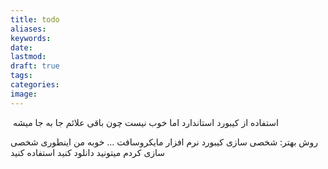 ```yaml
---
title: todo
aliases: 
keywords: 
date: 
lastmod: 
draft: true
tags: 
categories: 
image:
---
```

‌
استفاده از کیبورد استاندارد
اما خوب نیست چون باقی علائم جا به جا میشه

روش بهتر: شخصی سازی کیبورد
نرم افزار مایکروسافت ... خوبه
من اینطوری شخصی سازی کردم میتونید دانلود کنید استفاده کنید